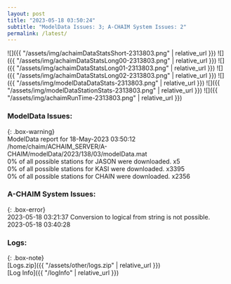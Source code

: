```yaml
---
layout: post
title: "2023-05-18 03:50:24"
subtitle: "ModelData Issues: 3; A-CHAIM System Issues: 2"
permalink: /latest/
---
```


![]({{ "/assets/img/achaimDataStatsShort-2313803.png" | relative_url }})
![]({{ "/assets/img/achaimDataStatsLong00-2313803.png" | relative_url }})
![]({{ "/assets/img/achaimDataStatsLong01-2313803.png" | relative_url }})
![]({{ "/assets/img/achaimDataStatsLong02-2313803.png" | relative_url }})
![]({{ "/assets/img/modelDataDataStats-2313803.png" | relative_url }})
![]({{ "/assets/img/modelDataStationStats-2313803.png" | relative_url }})
![]({{ "/assets/img/achaimRunTime-2313803.png" | relative_url }})


### ModelData Issues:  
  
{: .box-warning}  
 ModelData report for 18-May-2023 03:50:12   
 /home/chaim/ACHAIM_SERVER/A-CHAIM/modelData/2023/138/03/modelData.mat   
 0% of all possible stations for JASON were downloaded. x5   
 0% of all possible stations for KASI were downloaded. x3395   
 0% of all possible stations for CHAIN were downloaded. x2356   
  
### A-CHAIM System Issues:  
  
{: .box-error}  
2023-05-18 03:21:37 Conversion to logical from string is not possible.  
2023-05-18 03:40:28   

### Logs:  
  
{: .box-note}  
[Logs.zip]({{ "/assets/other/logs.zip" | relative_url }})  
[Log Info]({{ "/logInfo" | relative_url }})  
